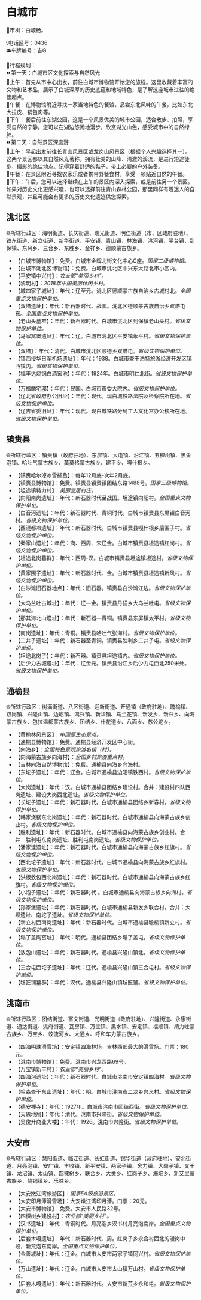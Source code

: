 # 白城市  
🌳市树：白城杨。  

📞电话区号：0436  
🚘车牌编号：吉G  

🧭行程规划：  
⏩第一天：白城市区文化探索与自然风光  
🔸上午：首先从市中心出发，前往白城市博物馆开始您的旅程。这里收藏着丰富的文物和艺术品，展示了白城深厚的历史底蕴和地域特色，是了解这座城市过往的绝佳起点。  
🔸午餐：在博物馆附近寻找一家当地特色的餐馆，品尝东北风味的午餐，比如东北大拉皮、锅包肉等。  
🔸下午：餐后前往东湖公园，这是一个风景优美的城市公园，适合散步、拍照，享受自然的宁静。您可以在湖边悠闲地漫步，欣赏湖光山色，感受城市中的自然绿肺。  
⏩第二天：自然景区深度游  
🔸上午：早起出发前往长青山风景区或龙岗山风景区（根据个人兴趣选择其一）。这两个景区都以其自然风光著称，拥有壮美的山峰、清澈的溪流，是进行短途徒步、摄影的绝佳地点。记得穿着舒适的鞋子，带上必要的户外装备。  
🔸午餐：在景区附近寻找农家乐或者携带野餐食材，享受一顿贴近自然的午餐。  
🔸下午：午后，您可以选择继续在上午的景区内深入探索，或是前往另一个景区。如果对历史文化更感兴趣，也可以选择前往青山森林公园，那里同样有着迷人的自然景观，并且可能会有更多的历史文化遗迹供您探索。  

## 洮北区  
🌐所辖行政区：海明街道、长庆街道、瑞光街道、明仁街道（市、区政府驻地）、铁东街道、新立街道、新华街道、平安镇、青山镇、林海镇、洮河镇、平台镇、到保镇、东风乡、三合乡、东胜乡、金祥乡、德顺蒙古族乡。  

* 【白城市博物馆】：免费。白城市金辉北街文化中心C座。*国家二级博物馆。*  
* 【白城市洮北区博物馆】：免费。白城市洮北区中兴东大路北市小区内。  
* 【平安镇中兴村】：*农业部“美丽乡村”。*  
* 【黎明村】：*2018年中国美丽休闲乡村。*  
* 【城四家子城址】：年代：辽至元。洮北区德顺蒙古族自治乡古城村北。*全国重点文物保护单位。*  
* 【双塔遗址】：年代：新石器时代、战国。洮北区德顺蒙古族自治乡双塔屯东。*全国重点文物保护单位。*  
* 【老山头墓群】：年代：新石器时代。白城市洮北区到保镇老山头村。*省级文物保护单位。*  
* 【马家窝堡遗址】：年代：辽。白城市洮北区平安镇永平村。*省级文物保护单位。*  
* 【双塔】：年代：清代。白城市洮北区顺德乡双塔屯。*省级文物保护单位。*  
* 【镇西侵华日军机场遗址】：年代：1938。白城市查干浩特旅游经济开发区镇西镇内。*省级文物保护单位。*  
* 【福丰达烧锅白酒窖池】：年代：1924年。白城市明仁北街。*省级文物保护单位。*  
* 【万福麟宅邸】：年代：民国。白城市市委大院内。*省级文物保护单位。*  
* 【辽北省政府办公旧址】：年代：现代。现白城铁路法院及检察院所在地。*省级文物保护单位。*  
* 【辽吉省委旧址】：年代：现代。现白城铁路分局工人文化宫办公楼所在地。*省级文物保护单位。*  

## 镇赉县  
🌐所辖行政区：镇赉镇（政府驻地）、东屏镇、大屯镇、沿江镇、五棵树镇、黑鱼泡镇、哈吐气蒙古族乡、莫莫格蒙古族乡、建平乡、嘎什根乡。  

* 【镇赉哈尔淖冰雪捕鱼】：每年12月底-次年2月底。  
* 【镇赉县博物馆】：免费。镇赉县镇赉镇团结东路1488号。*国家三级博物馆。*  
* 【坦途镇特力村】：*美丽宜居村庄。*  
* 【向阳南岗遗址】：年代：新石器时代至战国。坦途镇向阳村。*全国重点文物保护单位。*  
* 【白音河遗址】：年代：新石器时代、青铜时代。白城市镇赉县东屏镇白音河村。*省级文物保护单位。*  
* 【西混都冷遗址】：年代：新石器时代。白城市镇赉县嘎什根乡后围子村。*省级文物保护单位。*  
* 【秦家山遗址】：年代：商、西周、宋辽金。白城市镇赉县坦途镇红岗村。*省级文物保护单位。*  
* 【坦途北岗墓群】：年代：西周-汉。白城市镇赉县坦途镇坦途村。*省级文物保护单位。*  
* 【黄家围子遗址】：年代：新石器时代、金。白城市镇赉县坦途镇新风村。*省级文物保护单位。*  
* 【白沙滩旧石器地点】：年代：旧石器。镇赉县白沙滩江边。*省级文物保护单位。*  
* 【大乌兰吐古城址】：年代：辽—金。镇赉县丹岱乡大乌兰吐屯。*省级文物保护单位。*  
* 【那其海北山遗址】：年代：新石器—青铜。镇赉县东屏镇太平村。*省级文物保护单位。*  
* 【南岗遗址】：年代：青铜。镇赉县哈吐气张海村。*省级文物保护单位。*  
* 【二井子遗址】：年代：新石器至青铜。镇赉县胜利乡二井子屯。*省级文物保护单位。*  
* 【坦途北岗子】：年代：新石器。镇赉县坦途镇内。*省级文物保护单位。*  
* 【后少力古城遗址】：年代：辽金元。镇赉县沿江乡后少力屯西北250米处。*省级文物保护单位。*  

## 通榆县  
🌐所辖行政区：树满街道、八区街道、迎新街道、开通镇（政府驻地）、瞻榆镇、双岗镇、兴隆山镇、边昭镇、鸿兴镇、新华镇、乌兰花镇、新发乡、新兴乡、向海蒙古族乡、包拉温都蒙古族乡、团结乡、什花道乡、八面乡、苏公坨乡。  

* 【黄榆林风景区】：*中国原生态景点。*  
* 【通榆县博物馆】：免费。通榆县经济开发区中心街。  
* 【向海乡】：*全国特色景观旅游名镇（村）。*  
* 【向海蒙古族乡向海村】：*全国乡村旅游重点村。*  
* 【吉林向海自然博物馆】：免费。通榆县向海乡向海村。  
* 【东坨子遗址】：年代：辽金。白城市通榆县边昭镇铁西村。*省级文物保护单位。*  
* 【大岗遗址】：年代：汉。白城市通榆县团结乡建设村。合并：建设村四队西岗遗址、建设大岗西北遗址。*省级文物保护单位。*  
* 【长坨子遗址】：年代：新石器时代。白城市通榆县团结乡新春村。*省级文物保护单位。*  
* 【韩家烧锅东北岗遗址】：年代：新石器时代。白城市通榆县向海蒙古族乡创业村。*省级文物保护单位。*  
* 【胜利遗址】：年代：新石器时代。白城市通榆县向海蒙古族乡创业村。合并：胜利屯东南岗遗址、胜利屯南岗遗址。*省级文物保护单位。*  
* 【潘家洼遗址】：年代：新石器时代。白城市通榆县向海蒙古族乡红旗村。*省级文物保护单位。*  
* 【西北坨子遗址】：年代：新石器时代。白城市通榆县向海蒙古族乡红旗村。*省级文物保护单位。*  
* 【洪根敖包西北岗遗址】：年代：新石器时代。白城市通榆县向海蒙古族乡红旗村。*省级文物保护单位。*  
* 【小泡子遗址】：年代：新石器时代 。白城市通榆县向海蒙古族乡向海村。*省级文物保护单位。*  
* 【孙家堡遗址】：年代：新石器时代。白城市通榆县新发乡联合村。合并：大坝遗址、南坨子遗址。*省级文物保护单位。*  
* 【新立村西南岗遗址】：年代：新石器时代。白城市通榆县瞻榆镇新立村。*省级文物保护单位。*  
* 【塌了盖陶窑址】：年代：明代。通榆县团结乡塌了盖屯。*省级文物保护单位。*  
* 【敖包山遗址】：年代：新石器时代。通榆县兴隆山镇北。*省级文物保护单位。*  
* 【三合屯西坨子遗址】：年代：辽代。通榆县兴隆山镇三合屯村。*省级文物保护单位。*  
* 【毡匠铺墓群】：年代：汉代。通榆县兴隆山镇毡匠铺。*省级文物保护单位。*  

## 洮南市  
🌐所辖行政区：团结街道、富文街道、光明街道（政府驻地）、兴隆街道、永康街道、通达街道、洮府街道、瓦房镇、万宝镇、黑水镇、安定镇、福顺镇、胡力吐蒙古族乡、万宝乡、蛟流河乡、大通乡、呼和车力蒙古族乡。  

* 【四海明珠滑雪场】：安定镇四海林场。吉林西部最大的滑雪场。门票：180元。  
* 【洮南市博物馆】：免费。洮南市兴龙西路69号。  
* 【万宝镇新丰村】：*农业部“美丽乡村”。*  
* 【四海泡遗址】：年代：新石器时代。白城市洮南市安定镇四海村。*省级文物保护单位。*  
* 【哈森查干东山遗址】：年代：明。白城市洮南市二龙乡兴义村。*省级文物保护单位。*  
* 【德安禅寺】：年代：1927年。白城市洮南市团结西街。*省级文物保护单位。*  
* 【天恩地局】：年代：清代。洮南市兴隆街。*省级文物保护单位。*  
* 【吴俊升商业大楼】：年代：1926。洮南市兴隆街。*省级文物保护单位。*  

## 大安市  
🌐所辖行政区：慧阳街道、临江街道、长虹街道、锦华街道（政府驻地）、安北街道、月亮泡镇、安广镇、丰收镇、新平安镇、两家子镇、舍力镇、大岗子镇、叉干镇、龙沼镇、太山镇、四棵树乡、联合乡、大赉乡、红岗子乡、海坨乡、新艾里蒙古族乡、烧锅镇乡、乐胜乡。  

* 【大安嫩江湾旅游区】：*国家5A级旅游景区。*  
* 【大安印月潭滑雪场】：大安嫩江湾印月潭。门票：20元。  
* 【大安市博物馆】：免费。大安市人民路32号。  
* 【四棵树乡建设村】：*农业部“美丽乡村”。*  
* 【汉书遗址】：年代：青铜时代。月亮泡乡汉书村月亮泡南岸。*全国重点文物保护单位。*  
* 【后套木嘎遗址】：年代：新石器时代、周。红岗子乡永合村西北的漫岗中段，新荒泡东南岸。*全国重点文物保护单位。*  
* 【金善城址】：年代：辽金。白城市大安市两家子镇同兴村。*省级文物保护单位。*  
* 【万山遗址】：年代：辽金。白城市大安市太山镇万山村。*省级文物保护单位。*  
* 【后套木嘎遗址】：年代：新石器时代。大安市新荒乡永和屯。*省级文物保护单位。*  
